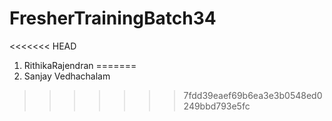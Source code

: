 # FresherTrainingBatch34
<<<<<<< HEAD
1. RithikaRajendran
=======
1. Sanjay Vedhachalam
>>>>>>> 7fdd39eaef69b6ea3e3b0548ed0249bbd793e5fc
